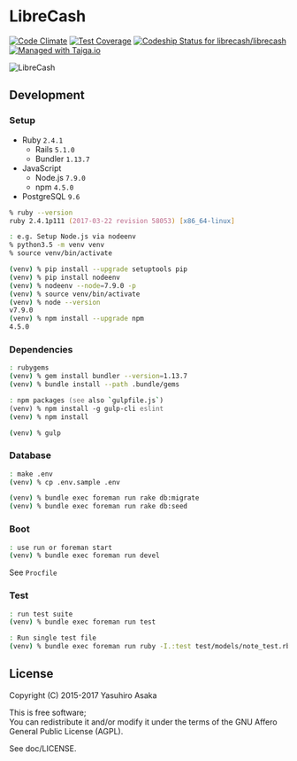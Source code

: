 # LibreCash

[![Code Climate](https://codeclimate.com/github/grauwoelfchen/librecash/badges/gpa.svg)](
https://codeclimate.com/github/grauwoelfchen/librecash)
[![Test Coverage](https://codeclimate.com/github/grauwoelfchen/librecash/badges/coverage.svg)](
https://codeclimate.com/github/grauwoelfchen/librecash/coverage)
[![Codeship Status for librecash/librecash](
https://app.codeship.com/projects/04ca8560-130f-0135-92c5-76b526e3acb8/status?branch=master)](https://app.codeship.com/projects/217353)
[![Managed with Taiga.io](https://img.shields.io/badge/managed%20with-TAIGA.io-709f14.svg)](
https://tree.taiga.io/project/grauwoelfchen-librecash/ "Managed with Taiga.io")

![LibreCash](
https://gitlab.com/librecash/librecash/raw/master/app/assets/images/librecash-logo-140x24.png)

## Development

### Setup

* Ruby `2.4.1`
  * Rails `5.1.0`
  * Bundler `1.13.7`
* JavaScript
  * Node.js `7.9.0`
  * npm `4.5.0`
* PostgreSQL `9.6`

```zsh
% ruby --version
ruby 2.4.1p111 (2017-03-22 revision 58053) [x86_64-linux]
```

```zsh
: e.g. Setup Node.js via nodeenv
% python3.5 -m venv venv
% source venv/bin/activate

(venv) % pip install --upgrade setuptools pip
(venv) % pip install nodeenv
(venv) % nodeenv --node=7.9.0 -p
(venv) % source venv/bin/activate
(venv) % node --version
v7.9.0
(venv) % npm install --upgrade npm
4.5.0
```

### Dependencies

```zsh
: rubygems
(venv) % gem install bundler --version=1.13.7
(venv) % bundle install --path .bundle/gems
```

```zsh
: npm packages (see also `gulpfile.js`)
(venv) % npm install -g gulp-cli eslint
(venv) % npm install

(venv) % gulp
```

### Database

```zsh
: make .env
(venv) % cp .env.sample .env

(venv) % bundle exec foreman run rake db:migrate
(venv) % bundle exec foreman run rake db:seed
```

### Boot

```zsh
: use run or foreman start
(venv) % bundle exec foreman run devel
```

See `Procfile`

### Test

```zsh
: run test suite
(venv) % bundle exec foreman run test

: Run single test file
(venv) % bundle exec foreman run ruby -I.:test test/models/note_test.rb
```

## License

Copyright (C) 2015-2017 Yasuhiro Asaka

This is free software;  
You can redistribute it and/or modify it under the terms of
the GNU Affero General Public License (AGPL).

See doc/LICENSE.
